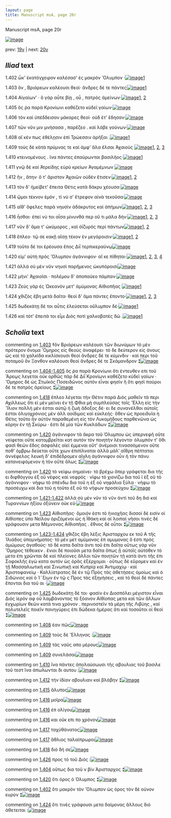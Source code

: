 ```yaml
---
layout: page
title: Manuscript msA, page 20r
---
```


Manuscript msA, page 20r

[![image](http://www.homermultitext.org/iipsrv?OBJ=IIP,1.0&FIF=/project/homer/pyramidal/deepzoom/hmt/vaimg/2017a/VA020RN_0021.tif&WID=100&CVT=JPEG)](http://www.homermultitext.org/ict2/?urn=urn:cite2:hmt:vaimg.2017a:VA020RN_0021)

prev:  [19v](../19v) | next:  [20v](../20v)

## *Iliad* text

1.402 <a id="1.402"/> ὦκ' ἑκατόγχειρον καλέσασ' ἐς μακρὸν Ὄλυμπον ·[![image](http://www.homermultitext.org/iipsrv?OBJ=IIP,1.0&FIF=/project/homer/pyramidal/deepzoom/hmt/vaimg/2017a/VA020RN_0021.tif&RGN=0.188,0.2051,0.363,0.0308&WID=1000&CVT=JPEG)](http://www.homermultitext.org/ict2/?urn=urn:cite2:hmt:vaimg.2017a:VA020RN_0021@0.188,0.2051,0.363,0.0308)[1](#msAint_1.1076)

1.403 <a id="1.403"/> ὃν , Βριάρεων καλέουσι 					θεοὶ· ἄνδρες δέ τε πάντες[![image](http://www.homermultitext.org/iipsrv?OBJ=IIP,1.0&FIF=/project/homer/pyramidal/deepzoom/hmt/vaimg/2017a/VA020RN_0021.tif&RGN=0.187,0.2254,0.363,0.0308&WID=1000&CVT=JPEG)](http://www.homermultitext.org/ict2/?urn=urn:cite2:hmt:vaimg.2017a:VA020RN_0021@0.187,0.2254,0.363,0.0308)[1](#msA_1.1059)

1.404 <a id="1.404"/> Αἰγαίων' · ὃ γὰρ αὖτε 					βίῃ , οὗ , πατρὸς ἀμείνων·[![image](http://www.homermultitext.org/iipsrv?OBJ=IIP,1.0&FIF=/project/homer/pyramidal/deepzoom/hmt/vaimg/2017a/VA020RN_0021.tif&RGN=0.182,0.2449,0.338,0.0308&WID=1000&CVT=JPEG)](http://www.homermultitext.org/ict2/?urn=urn:cite2:hmt:vaimg.2017a:VA020RN_0021@0.182,0.2449,0.338,0.0308)[1](#msA_1.1060), [2](#msAim_1.1072)

1.405 <a id="1.405"/> ὅς ῥα παρὰ Κρονίωνι 					καθέζετο κύδεϊ γαίων·[![image](http://www.homermultitext.org/iipsrv?OBJ=IIP,1.0&FIF=/project/homer/pyramidal/deepzoom/hmt/vaimg/2017a/VA020RN_0021.tif&RGN=0.184,0.2622,0.338,0.0308&WID=1000&CVT=JPEG)](http://www.homermultitext.org/ict2/?urn=urn:cite2:hmt:vaimg.2017a:VA020RN_0021@0.184,0.2622,0.338,0.0308)

1.406 <a id="1.406"/> τὸν καὶ ὑπέδδεισαν μάκαρες θεοὶ· οὐδ έτ' ἔδησαν·[![image](http://www.homermultitext.org/iipsrv?OBJ=IIP,1.0&FIF=/project/homer/pyramidal/deepzoom/hmt/vaimg/2017a/VA020RN_0021.tif&RGN=0.184,0.2825,0.365,0.0308&WID=1000&CVT=JPEG)](http://www.homermultitext.org/ict2/?urn=urn:cite2:hmt:vaimg.2017a:VA020RN_0021@0.184,0.2825,0.365,0.0308)

1.407 <a id="1.407"/> τῶν νῦν μιν μνήσασα , παρἕζεο . καὶ λάβε γούνων·[![image](http://www.homermultitext.org/iipsrv?OBJ=IIP,1.0&FIF=/project/homer/pyramidal/deepzoom/hmt/vaimg/2017a/VA020RN_0021.tif&RGN=0.18,0.3028,0.369,0.0308&WID=1000&CVT=JPEG)](http://www.homermultitext.org/ict2/?urn=urn:cite2:hmt:vaimg.2017a:VA020RN_0021@0.18,0.3028,0.369,0.0308)

1.408 <a id="1.408"/> αἴ κέν πως ἐθέλῃσιν ἐπὶ Τρώεσσιν ἀρῆξαι .[![image](http://www.homermultitext.org/iipsrv?OBJ=IIP,1.0&FIF=/project/homer/pyramidal/deepzoom/hmt/vaimg/2017a/VA020RN_0021.tif&RGN=0.182,0.3208,0.355,0.0346&WID=1000&CVT=JPEG)](http://www.homermultitext.org/ict2/?urn=urn:cite2:hmt:vaimg.2017a:VA020RN_0021@0.182,0.3208,0.355,0.0346)[1](#msAil_1.1079)

1.409 <a id="1.409"/> τοὺς δὲ κὰτὰ πρύμνας τε καὶ ἀμφ' ἅλα ἔλσαι Ἀχαιοὺς 				[![image](http://www.homermultitext.org/iipsrv?OBJ=IIP,1.0&FIF=/project/homer/pyramidal/deepzoom/hmt/vaimg/2017a/VA020RN_0021.tif&RGN=0.182,0.3411,0.389,0.0346&WID=1000&CVT=JPEG)](http://www.homermultitext.org/ict2/?urn=urn:cite2:hmt:vaimg.2017a:VA020RN_0021@0.182,0.3411,0.389,0.0346)[1](#msAil_1.1082), [2](#msAil_1.1081), [3](#msAil_1.1080)

1.410 <a id="1.410"/> κτεινομένους . ἵνα πάντες ἐπαύρωνται βασιλῆος·[![image](http://www.homermultitext.org/iipsrv?OBJ=IIP,1.0&FIF=/project/homer/pyramidal/deepzoom/hmt/vaimg/2017a/VA020RN_0021.tif&RGN=0.184,0.3576,0.389,0.0346&WID=1000&CVT=JPEG)](http://www.homermultitext.org/ict2/?urn=urn:cite2:hmt:vaimg.2017a:VA020RN_0021@0.184,0.3576,0.389,0.0346)[1](#msAil_1.1083)

1.411 <a id="1.411"/> γνῷ δὲ καὶ Ἀτρείδης 					εὐρὺ κρείων Ἀγαμέμνων 				[![image](http://www.homermultitext.org/iipsrv?OBJ=IIP,1.0&FIF=/project/homer/pyramidal/deepzoom/hmt/vaimg/2017a/VA020RN_0021.tif&RGN=0.179,0.3787,0.361,0.0338&WID=1000&CVT=JPEG)](http://www.homermultitext.org/ict2/?urn=urn:cite2:hmt:vaimg.2017a:VA020RN_0021@0.179,0.3787,0.361,0.0338)

1.412 <a id="1.412"/> ἣν , ἄτην· ὅ τ' ἄριστον Ἀχαιῶν οὐδὲν ἔτισεν·[![image](http://www.homermultitext.org/iipsrv?OBJ=IIP,1.0&FIF=/project/homer/pyramidal/deepzoom/hmt/vaimg/2017a/VA020RN_0021.tif&RGN=0.179,0.3967,0.34,0.0308&WID=1000&CVT=JPEG)](http://www.homermultitext.org/ict2/?urn=urn:cite2:hmt:vaimg.2017a:VA020RN_0021@0.179,0.3967,0.34,0.0308)[1](#msAim_1.1073), [2](#msAil_1.1084)

1.413 <a id="1.413"/> τὸν δ' ἠμείβετ' ἔπειτα Θέτις κατὰ δάκρυ χέουσα·[![image](http://www.homermultitext.org/iipsrv?OBJ=IIP,1.0&FIF=/project/homer/pyramidal/deepzoom/hmt/vaimg/2017a/VA020RN_0021.tif&RGN=0.154,0.4162,0.404,0.0308&WID=1000&CVT=JPEG)](http://www.homermultitext.org/ict2/?urn=urn:cite2:hmt:vaimg.2017a:VA020RN_0021@0.154,0.4162,0.404,0.0308)

1.414 <a id="1.414"/> ᾤμοι τέκνον ἐμόν , τί νύ σ' ἔτρεφον αἰνὰ τεκοῦσα·[![image](http://www.homermultitext.org/iipsrv?OBJ=IIP,1.0&FIF=/project/homer/pyramidal/deepzoom/hmt/vaimg/2017a/VA020RN_0021.tif&RGN=0.171,0.435,0.404,0.0308&WID=1000&CVT=JPEG)](http://www.homermultitext.org/ict2/?urn=urn:cite2:hmt:vaimg.2017a:VA020RN_0021@0.171,0.435,0.404,0.0308)

1.415 <a id="1.415"/> αἴθ' ὄφελες παρὰ νηυσὶν ἀδάκρυτος καὶ ἀπήμων[![image](http://www.homermultitext.org/iipsrv?OBJ=IIP,1.0&FIF=/project/homer/pyramidal/deepzoom/hmt/vaimg/2017a/VA020RN_0021.tif&RGN=0.175,0.4538,0.373,0.0308&WID=1000&CVT=JPEG)](http://www.homermultitext.org/ict2/?urn=urn:cite2:hmt:vaimg.2017a:VA020RN_0021@0.175,0.4538,0.373,0.0308)[1](#msAil_1.1086), [2](#msAil_1.1085), [3](#msA_1.1063)

1.416 <a id="1.416"/> ἧσθαι· ἐπεί νύ τοι αἶσα μίνυνθά περ οὔ τι μάλα δήν·[![image](http://www.homermultitext.org/iipsrv?OBJ=IIP,1.0&FIF=/project/homer/pyramidal/deepzoom/hmt/vaimg/2017a/VA020RN_0021.tif&RGN=0.178,0.4711,0.392,0.0308&WID=1000&CVT=JPEG)](http://www.homermultitext.org/ict2/?urn=urn:cite2:hmt:vaimg.2017a:VA020RN_0021@0.178,0.4711,0.392,0.0308)[1](#msAil_1.1089), [2](#msAil_1.1087), [3](#msAil_1.1088)

1.417 <a id="1.417"/> νῦν δ' ἅμα τ' ὠκύμορος , καὶ ὀϊζυρὸς περὶ πάντων[![image](http://www.homermultitext.org/iipsrv?OBJ=IIP,1.0&FIF=/project/homer/pyramidal/deepzoom/hmt/vaimg/2017a/VA020RN_0021.tif&RGN=0.175,0.4899,0.379,0.0308&WID=1000&CVT=JPEG)](http://www.homermultitext.org/ict2/?urn=urn:cite2:hmt:vaimg.2017a:VA020RN_0021@0.175,0.4899,0.379,0.0308)[1](#msAil_1.1090), [2](#msAil_1.1091)

1.418 <a id="1.418"/> ἔπλεο· τῷ σε κακῇ αἴσῃ τέκον ἐν μεγάροισιν·[![image](http://www.homermultitext.org/iipsrv?OBJ=IIP,1.0&FIF=/project/homer/pyramidal/deepzoom/hmt/vaimg/2017a/VA020RN_0021.tif&RGN=0.174,0.5079,0.363,0.0308&WID=1000&CVT=JPEG)](http://www.homermultitext.org/ict2/?urn=urn:cite2:hmt:vaimg.2017a:VA020RN_0021@0.174,0.5079,0.363,0.0308)[1](#msAil_1.1092), [2](#msA_1.1064)

1.419 <a id="1.419"/> τοῦτο δέ τοι ἐρέουσα ἔπος Διῒ τερπικεραύνῳ[![image](http://www.homermultitext.org/iipsrv?OBJ=IIP,1.0&FIF=/project/homer/pyramidal/deepzoom/hmt/vaimg/2017a/VA020RN_0021.tif&RGN=0.174,0.5297,0.363,0.0308&WID=1000&CVT=JPEG)](http://www.homermultitext.org/ict2/?urn=urn:cite2:hmt:vaimg.2017a:VA020RN_0021@0.174,0.5297,0.363,0.0308)

1.420 <a id="1.420"/> εἰμ' αὐτὴ πρὸς Ὄλυμπον ἀγάννιφον· αἴ κε πίθηται·[![image](http://www.homermultitext.org/iipsrv?OBJ=IIP,1.0&FIF=/project/homer/pyramidal/deepzoom/hmt/vaimg/2017a/VA020RN_0021.tif&RGN=0.172,0.5477,0.386,0.0308&WID=1000&CVT=JPEG)](http://www.homermultitext.org/ict2/?urn=urn:cite2:hmt:vaimg.2017a:VA020RN_0021@0.172,0.5477,0.386,0.0308)[1](#msA_1.1067), [2](#msA_1.1065), [3](#msAim_1.1074), [4](#msA_1.1066)

1.421 <a id="1.421"/> ἀλλὰ σὺ μὲν νῦν νηυσὶ παρἥμενος ὠκυπόροισι[![image](http://www.homermultitext.org/iipsrv?OBJ=IIP,1.0&FIF=/project/homer/pyramidal/deepzoom/hmt/vaimg/2017a/VA020RN_0021.tif&RGN=0.173,0.568,0.366,0.0308&WID=1000&CVT=JPEG)](http://www.homermultitext.org/ict2/?urn=urn:cite2:hmt:vaimg.2017a:VA020RN_0021@0.173,0.568,0.366,0.0308)

1.422 <a id="1.422"/> μήνι' Ἀχαιοῖσι · 					πολέμου δ' ἀποπαύεο πάμπαν·[![image](http://www.homermultitext.org/iipsrv?OBJ=IIP,1.0&FIF=/project/homer/pyramidal/deepzoom/hmt/vaimg/2017a/VA020RN_0021.tif&RGN=0.173,0.589,0.386,0.0308&WID=1000&CVT=JPEG)](http://www.homermultitext.org/ict2/?urn=urn:cite2:hmt:vaimg.2017a:VA020RN_0021@0.173,0.589,0.386,0.0308)

1.423 <a id="1.423"/> Ζεὺς γὰρ ἐς Ὠκεανὸν μετ' ἀμύμονας Αἰθιοπῆας 				[![image](http://www.homermultitext.org/iipsrv?OBJ=IIP,1.0&FIF=/project/homer/pyramidal/deepzoom/hmt/vaimg/2017a/VA020RN_0021.tif&RGN=0.167,0.6078,0.386,0.0308&WID=1000&CVT=JPEG)](http://www.homermultitext.org/ict2/?urn=urn:cite2:hmt:vaimg.2017a:VA020RN_0021@0.167,0.6078,0.386,0.0308)[1](#msA_1.1069)

1.424 <a id="1.424"/> χθιζὸς ἔβη μετὰ δαῖτα· θεοὶ δ' ἅμα πάντες ἕποντο·[![image](http://www.homermultitext.org/iipsrv?OBJ=IIP,1.0&FIF=/project/homer/pyramidal/deepzoom/hmt/vaimg/2017a/VA020RN_0021.tif&RGN=0.164,0.6289,0.4,0.027&WID=1000&CVT=JPEG)](http://www.homermultitext.org/ict2/?urn=urn:cite2:hmt:vaimg.2017a:VA020RN_0021@0.164,0.6289,0.4,0.027)[1](#msAim_1.1075), [2](#msAil_1.1093), [3](#msAint_1.1078)

1.425 <a id="1.425"/> δωδεκάτῃ δέ τοι αὖτις ἐλεύσεται οὔλυμπον δέ·[![image](http://www.homermultitext.org/iipsrv?OBJ=IIP,1.0&FIF=/project/homer/pyramidal/deepzoom/hmt/vaimg/2017a/VA020RN_0021.tif&RGN=0.167,0.6454,0.383,0.027&WID=1000&CVT=JPEG)](http://www.homermultitext.org/ict2/?urn=urn:cite2:hmt:vaimg.2017a:VA020RN_0021@0.167,0.6454,0.383,0.027)[1](#msA_1.1071)

1.426 <a id="1.426"/> καὶ τότ' ἔπειτά τοι εἶμι Διὸς ποτὶ χαλκοβατὲς δῶ .[![image](http://www.homermultitext.org/iipsrv?OBJ=IIP,1.0&FIF=/project/homer/pyramidal/deepzoom/hmt/vaimg/2017a/VA020RN_0021.tif&RGN=0.171,0.6612,0.398,0.0308&WID=1000&CVT=JPEG)](http://www.homermultitext.org/ict2/?urn=urn:cite2:hmt:vaimg.2017a:VA020RN_0021@0.171,0.6612,0.398,0.0308)[1](#msAil_1.1094)

## *Scholia* text

commenting on [1.403](#1.403)  <a id="msA_1.1059"/> ‡ὃν Βριάρεων καλέουσι τῶν διωνύμων τὸ μὲν πρότερον ὄνομα Ὅμηρος εἰς θεοὺς ἀναφέρει· τὸ δε δεύτερον εἰς ἀνους ὡς καὶ τὸ χαλκίδα κικλίσκουσι θεοὶ ἄνδρες δέ τε κύμινδιν · καὶ περι τοῦ ποταμοῦ ὃν Ξανθον καλέουσι θεοὶ ἄνδρες δέ τε Σκάμανδρον ⁑[![image](http://www.homermultitext.org/iipsrv?OBJ=IIP,1.0&FIF=/project/homer/pyramidal/deepzoom/hmt/vaimg/2017a/VA020RN_0021.tif&RGN=0.17907148,0.10235131,0.60390567,0.02600277&WID=1000&CVT=JPEG)](http://www.homermultitext.org/ict2/?urn=urn:cite2:hmt:vaimg.2017a:VA020RN_0021@0.17907148,0.10235131,0.60390567,0.02600277)

commenting on [1.404-1.405](#1.404-1.405)  <a id="msA_1.1061"/> ὅς ῥα παρὰ Κρονίωνι ὅτι ἐντευθεν επι τοῦ Ἄρεῳς λεγεται οὐκ ορθῶς πὰρ δὲ Διῒ Κρονίωνι καθέζετο κύδεϊ γαίων · Ὅμηρος δὲ ὡς Στωϊκὸς Ποσειδῶνος αὐτὸν εἶναι φησίν ἢ ὅτι φησὶ παύροι δέ τε πατρὸς ἀρείους ⁑[![image](http://www.homermultitext.org/iipsrv?OBJ=IIP,1.0&FIF=/project/homer/pyramidal/deepzoom/hmt/vaimg/2017a/VA020RN_0021.tif&RGN=0.19123066,0.13775934,0.59469418,0.02406639&WID=1000&CVT=JPEG)](http://www.homermultitext.org/ict2/?urn=urn:cite2:hmt:vaimg.2017a:VA020RN_0021@0.19123066,0.13775934,0.59469418,0.02406639)

commenting on [1.418](#1.418)  <a id="msA_1.1064"/> ἔπλεο λέγεται τὴν Θέτιν παρὰ Διὸς μαθεῖν τὰ περι Αχιλλεως ὅτι εἰ μὲν μείνει ἐν τῇ Φθια μὴ συμπλεύσας τοῖς Ἕλλη εἰς τὴν Ἴλιον πολλὴ μὲν έσται αὐτῷ ἡ ζωὴ ἄδοξος δὲ· ει δε συνανέλθοι αὐτοῖς έσται ὁλιγοχρόνιος μὲν ἀλλ αοίδιμος καὶ εὐκλεής· ὅθεν ὡς προειδυῖα ἡ Θέτις τοῦτο ἦν αὐτὸν παραθεμένη εἰς τὸν Λυκομήδους παρθενῶνα ὡς κόρην ἐν τῇ Σκύρω · ἔστι δὲ μία τῶν Κυκλάδων ⁑[![image](http://www.homermultitext.org/iipsrv?OBJ=IIP,1.0&FIF=/project/homer/pyramidal/deepzoom/hmt/vaimg/2017a/VA020RN_0021.tif&RGN=0.58069270,0.19612725,0.20523213,0.09377593&WID=1000&CVT=JPEG)](http://www.homermultitext.org/ict2/?urn=urn:cite2:hmt:vaimg.2017a:VA020RN_0021@0.58069270,0.19612725,0.20523213,0.09377593)

commenting on [1.420](#1.420)  <a id="msA_1.1066"/> ἀγάννιφον τὰ ἄκρα τοῦ Ὀλυμπου ὡς ὑπερνεφῆ οὔτε νείφεται οὔτε κατομβρεῖται κατ αυτὸν τὸν ποιητὴν λέγοντα· ὀλυμπόν τ' ὅθι φασὶ θεῶν ἔδος ἀσφαλὲς αἰεὶ έμμεναι οὔτ' ἀνέμοισι τινασσόμενον οὔτε ποθ' όμβρω δεύεται οὔτε χιων ἐπιπίλναται ἀλλὰ μάλ' αἴθρη πέπταται ἀννέφελος λευκὴ δ' ἐπιδέδρομεν αἴγλη ἀγάννιφον οὖν ἡ τὸν πάνυ κατανειφόμενον ἠ τὸν οὔτε ὅλως ⁑[![image](http://www.homermultitext.org/iipsrv?OBJ=IIP,1.0&FIF=/project/homer/pyramidal/deepzoom/hmt/vaimg/2017a/VA020RN_0021.tif&RGN=0.57958732,0.29903181,0.22328666,0.08354080&WID=1000&CVT=JPEG)](http://www.homermultitext.org/ict2/?urn=urn:cite2:hmt:vaimg.2017a:VA020RN_0021@0.57958732,0.29903181,0.22328666,0.08354080)

commenting on [1.420](#1.420)  <a id="msA_1.1067"/> τὸ νείφω σημαίνει· τὸ βρέχω ὅπερ γράφεται δια τῆς ει διφθόγγου ἐξ οῦ νέφος καὶ νεφρός · νίφω τὸ χιονίζω δια τοῦ ϊ ἐξ οῦ τὸ ἀγάννιφον · νήφω τὸ σπένδω δια τοῦ η ἐξ οῦ νηφάλια ξύλα · νήφω τὸ προσέυχω καὶ δια τοῦ η τοῦτο ἐξ οῦ τὸ νήφων προσεύχου ⁑[![image](http://www.homermultitext.org/iipsrv?OBJ=IIP,1.0&FIF=/project/homer/pyramidal/deepzoom/hmt/vaimg/2017a/VA020RN_0021.tif&RGN=0.56705969,0.37897649,0.22807664,0.06085754&WID=1000&CVT=JPEG)](http://www.homermultitext.org/ict2/?urn=urn:cite2:hmt:vaimg.2017a:VA020RN_0021@0.56705969,0.37897649,0.22807664,0.06085754)

commenting on [1.421-1.422](#1.421-1.422)  <a id="msA_1.1068"/> ἀλλὰ σὺ μὲν νῦν τὸ νῦν ἀντὶ τοῦ δη διὸ καὶ Τυραννίων ἠξίου ὀξύνειν οὐκ εῦ·[![image](http://www.homermultitext.org/iipsrv?OBJ=IIP,1.0&FIF=/project/homer/pyramidal/deepzoom/hmt/vaimg/2017a/VA020RN_0021.tif&RGN=0.57111275,0.43568465,0.21370671,0.02517289&WID=1000&CVT=JPEG)](http://www.homermultitext.org/ict2/?urn=urn:cite2:hmt:vaimg.2017a:VA020RN_0021@0.57111275,0.43568465,0.21370671,0.02517289)

commenting on [1.423](#1.423)  <a id="msA_1.1069"/> Αἰθιοπῆας· ὅμοιόν ἐστι τὸ ἡνιοχῆας δισσοὶ δέ εισὶν οἱ Αἰθίοπες ὑπο Νείλου ὁριζόμενοι ὡς ἡ Ϊθάκη καὶ αἱ λοιπαὶ νῆσοι τινὲς δὲ γράφουσιν μετα Μέμνονας Αἰθιοπῆας . ἔθνος δὲ οὗτοι ⁑[![image](http://www.homermultitext.org/iipsrv?OBJ=IIP,1.0&FIF=/project/homer/pyramidal/deepzoom/hmt/vaimg/2017a/VA020RN_0021.tif&RGN=0.57221813,0.44951591,0.20854827,0.05670816&WID=1000&CVT=JPEG)](http://www.homermultitext.org/ict2/?urn=urn:cite2:hmt:vaimg.2017a:VA020RN_0021@0.57221813,0.44951591,0.20854827,0.05670816)

commenting on [1.423-1.424](#1.423-1.424)  <a id="msA_1.1070"/> χθιζὸς ἔβη λέξις Ἀρισταρχου εκ τοῦ Α τῆς Ἰλιάδος ὑπομνήματος· τὸ μὲν μετ αμύμονας ἐπ αμυμονας ὅ ἐστι πρὸς ἀμώμους ἀγαθούς· τὸ δὲ κατα δαῖτα ἀντι τοῦ ἐπι δαῖτα οὕτως γὰρ νῦν Ὅμηρος τέθεικεν . ἔνιοι δὲ ποιοῦσι μετα δαῖτα ὅπως ᾖ αὐτοῖς αὐτόθεν τὸ μετα ἐπι χρῶνται δὲ καὶ πλείονες ἄλλοι τῶν ποιητῶν τῇ κατὰ ἀντι τῆς ἐπι Σοφοκλῆς ἐγὼ κατα αυτὸν ὡς ὁρᾶς ἐξέρχομαι · οὕτως δὲ εὕρομεν καὶ ἐν τῇ Μασσαλιωτικῆ καὶ Σινωπικῇ καὶ Κυπρίᾳ καὶ Ἀντιμαχίῳ · καὶ Ἀριστοφανείῳ · Καλλίστρατος δὲ ἐν τῷ Πρὸς τὰς ἀθετήσεις ὁμοίως καὶ ὁ Σιδώνιος καὶ ὁ Ἰ¨ξίων ἐν τῷ ς Προς τὰς ἐξηγήσεις , καὶ τὸ θεοὶ δὲ πάντες ἔπονται δια τοῦ αι ·[![image](http://www.homermultitext.org/iipsrv?OBJ=IIP,1.0&FIF=/project/homer/pyramidal/deepzoom/hmt/vaimg/2017a/VA020RN_0021.tif&RGN=0.57000737,0.49515906,0.21518055,0.17510373&WID=1000&CVT=JPEG)](http://www.homermultitext.org/ict2/?urn=urn:cite2:hmt:vaimg.2017a:VA020RN_0021@0.57000737,0.49515906,0.21518055,0.17510373)

commenting on [1.425](#1.425)  <a id="msA_1.1071"/> δωδεκάτῃ δέ τοι· φασὶν ἐν Διοσπόλει μέγιστον εἶναι Διὸς ἱερόν αφ οῦ λαμβάνοντας τὸ ξόανον Αἰθίοπας μετα καὶ τῶν ἄλλων ἐγχωρίων θεῶν κατά τινα χρόνον . περινοστεῖν τὰ μέρη τῆς Λιβύης , καὶ πολυτελεῖς ποιεῖν πανηγύρεις ἐπι δώδεκα ἡμέρας ὅτι καὶ τοσοῦτοι οἱ θεοί ⁑[![image](http://www.homermultitext.org/iipsrv?OBJ=IIP,1.0&FIF=/project/homer/pyramidal/deepzoom/hmt/vaimg/2017a/VA020RN_0021.tif&RGN=0.17354458,0.65919779,0.59911570,0.06002766&WID=1000&CVT=JPEG)](http://www.homermultitext.org/ict2/?urn=urn:cite2:hmt:vaimg.2017a:VA020RN_0021@0.17354458,0.65919779,0.59911570,0.06002766)

commenting on [1.408](#1.408)  <a id="msAil_1.1079.comment"/> ἑαν πῶς[![image](http://www.homermultitext.org/iipsrv?OBJ=IIP,1.0&FIF=/project/homer/pyramidal/deepzoom/hmt/vaimg/2017a/VA020RN_0021.tif&RGN=0.22181282,0.31894882,0.02726603,0.01244813&WID=1000&CVT=JPEG)](http://www.homermultitext.org/ict2/?urn=urn:cite2:hmt:vaimg.2017a:VA020RN_0021@0.22181282,0.31894882,0.02726603,0.01244813)

commenting on [1.409](#1.409)  <a id="msAil_1.1080.comment"/> τοὺς δὲ Ἕλληνας :[![image](http://www.homermultitext.org/iipsrv?OBJ=IIP,1.0&FIF=/project/homer/pyramidal/deepzoom/hmt/vaimg/2017a/VA020RN_0021.tif&RGN=0.19196758,0.33914246,0.06005895,0.01023513&WID=1000&CVT=JPEG)](http://www.homermultitext.org/ict2/?urn=urn:cite2:hmt:vaimg.2017a:VA020RN_0021@0.19196758,0.33914246,0.06005895,0.01023513)

commenting on [1.409](#1.409)  <a id="msAil_1.1081.comment"/> τὰς ναῦς απο μέρους[![image](http://www.homermultitext.org/iipsrv?OBJ=IIP,1.0&FIF=/project/homer/pyramidal/deepzoom/hmt/vaimg/2017a/VA020RN_0021.tif&RGN=0.30397937,0.34024896,0.07258659,0.01078838&WID=1000&CVT=JPEG)](http://www.homermultitext.org/ict2/?urn=urn:cite2:hmt:vaimg.2017a:VA020RN_0021@0.30397937,0.34024896,0.07258659,0.01078838)

commenting on [1.409](#1.409)  <a id="msAil_1.1082.comment"/> συνελάσαι[![image](http://www.homermultitext.org/iipsrv?OBJ=IIP,1.0&FIF=/project/homer/pyramidal/deepzoom/hmt/vaimg/2017a/VA020RN_0021.tif&RGN=0.48931466,0.34495159,0.04532056,0.00912863&WID=1000&CVT=JPEG)](http://www.homermultitext.org/ict2/?urn=urn:cite2:hmt:vaimg.2017a:VA020RN_0021@0.48931466,0.34495159,0.04532056,0.00912863)

commenting on [1.410](#1.410)  <a id="msAil_1.1083.comment"/> ἵνα πάντες ἀπολαύσωυσι τῆς αβουλιας τοῦ βασιλε τοῦ τεστ ἵνα ἀπωλωνται δι αυτου :[![image](http://www.homermultitext.org/iipsrv?OBJ=IIP,1.0&FIF=/project/homer/pyramidal/deepzoom/hmt/vaimg/2017a/VA020RN_0021.tif&RGN=0.32056006,0.36320885,0.26344878,0.01134163&WID=1000&CVT=JPEG)](http://www.homermultitext.org/ict2/?urn=urn:cite2:hmt:vaimg.2017a:VA020RN_0021@0.32056006,0.36320885,0.26344878,0.01134163)

commenting on [1.412](#1.412)  <a id="msAil_1.1084.comment"/> τὴν ἰδίαν αβουλιαν καὶ βλάβην ⁑[![image](http://www.homermultitext.org/iipsrv?OBJ=IIP,1.0&FIF=/project/homer/pyramidal/deepzoom/hmt/vaimg/2017a/VA020RN_0021.tif&RGN=0.20707443,0.39612725,0.10095800,0.00885201&WID=1000&CVT=JPEG)](http://www.homermultitext.org/ict2/?urn=urn:cite2:hmt:vaimg.2017a:VA020RN_0021@0.20707443,0.39612725,0.10095800,0.00885201)

commenting on [1.415](#1.415)  <a id="msAil_1.1085.comment"/> ἄλυπος[![image](http://www.homermultitext.org/iipsrv?OBJ=IIP,1.0&FIF=/project/homer/pyramidal/deepzoom/hmt/vaimg/2017a/VA020RN_0021.tif&RGN=0.40567428,0.45836791,0.02726603,0.00857538&WID=1000&CVT=JPEG)](http://www.homermultitext.org/ict2/?urn=urn:cite2:hmt:vaimg.2017a:VA020RN_0021@0.40567428,0.45836791,0.02726603,0.00857538)

commenting on [1.416](#1.416)  <a id="msAil_1.1087.comment"/> μοῖρα[![image](http://www.homermultitext.org/iipsrv?OBJ=IIP,1.0&FIF=/project/homer/pyramidal/deepzoom/hmt/vaimg/2017a/VA020RN_0021.tif&RGN=0.33861459,0.47717842,0.02063375,0.00802213&WID=1000&CVT=JPEG)](http://www.homermultitext.org/ict2/?urn=urn:cite2:hmt:vaimg.2017a:VA020RN_0021@0.33861459,0.47717842,0.02063375,0.00802213)

commenting on [1.416](#1.416)  <a id="msAil_1.1088.comment"/> ἐπ ολίγου[![image](http://www.homermultitext.org/iipsrv?OBJ=IIP,1.0&FIF=/project/homer/pyramidal/deepzoom/hmt/vaimg/2017a/VA020RN_0021.tif&RGN=0.39204127,0.47690180,0.02910833,0.00691563&WID=1000&CVT=JPEG)](http://www.homermultitext.org/ict2/?urn=urn:cite2:hmt:vaimg.2017a:VA020RN_0021@0.39204127,0.47690180,0.02910833,0.00691563)

commenting on [1.416](#1.416)  <a id="msAil_1.1089.comment"/> και οῦκ επι πο χρόνον[![image](http://www.homermultitext.org/iipsrv?OBJ=IIP,1.0&FIF=/project/homer/pyramidal/deepzoom/hmt/vaimg/2017a/VA020RN_0021.tif&RGN=0.45910096,0.47607192,0.07037583,0.00912863&WID=1000&CVT=JPEG)](http://www.homermultitext.org/ict2/?urn=urn:cite2:hmt:vaimg.2017a:VA020RN_0021@0.45910096,0.47607192,0.07037583,0.00912863)

commenting on [1.417](#1.417)  <a id="msAil_1.1090.comment"/> ταχύθάνατος[![image](http://www.homermultitext.org/iipsrv?OBJ=IIP,1.0&FIF=/project/homer/pyramidal/deepzoom/hmt/vaimg/2017a/VA020RN_0021.tif&RGN=0.31098010,0.49488243,0.04384672,0.00829876&WID=1000&CVT=JPEG)](http://www.homermultitext.org/ict2/?urn=urn:cite2:hmt:vaimg.2017a:VA020RN_0021@0.31098010,0.49488243,0.04384672,0.00829876)

commenting on [1.417](#1.417)  <a id="msAil_1.1091.comment"/> ἄθλιος ταλαίπρωροι[![image](http://www.homermultitext.org/iipsrv?OBJ=IIP,1.0&FIF=/project/homer/pyramidal/deepzoom/hmt/vaimg/2017a/VA020RN_0021.tif&RGN=0.39462049,0.49571231,0.07184967,0.00885201&WID=1000&CVT=JPEG)](http://www.homermultitext.org/ict2/?urn=urn:cite2:hmt:vaimg.2017a:VA020RN_0021@0.39462049,0.49571231,0.07184967,0.00885201)

commenting on [1.418](#1.418)  <a id="msAil_1.1092.comment"/> διὸ δή σε[![image](http://www.homermultitext.org/iipsrv?OBJ=IIP,1.0&FIF=/project/homer/pyramidal/deepzoom/hmt/vaimg/2017a/VA020RN_0021.tif&RGN=0.25681651,0.51258645,0.03095063,0.00746888&WID=1000&CVT=JPEG)](http://www.homermultitext.org/ict2/?urn=urn:cite2:hmt:vaimg.2017a:VA020RN_0021@0.25681651,0.51258645,0.03095063,0.00746888)

commenting on [1.426](#1.426)  <a id="msAil_1.1094.comment"/> προς τὸ τοῦ Διός :[![image](http://www.homermultitext.org/iipsrv?OBJ=IIP,1.0&FIF=/project/homer/pyramidal/deepzoom/hmt/vaimg/2017a/VA020RN_0021.tif&RGN=0.33750921,0.66500692,0.06558585,0.00802213&WID=1000&CVT=JPEG)](http://www.homermultitext.org/ict2/?urn=urn:cite2:hmt:vaimg.2017a:VA020RN_0021@0.33750921,0.66500692,0.06558585,0.00802213)

commenting on [1.404](#1.404)  <a id="msAim_1.1072.comment"/> οὕτως δια τοῦ ν βίν Ἀρισταρχος ⁑[![image](http://www.homermultitext.org/iipsrv?OBJ=IIP,1.0&FIF=/project/homer/pyramidal/deepzoom/hmt/vaimg/2017a/VA020RN_0021.tif&RGN=0.52247605,0.25421853,0.05747973,0.02517289&WID=1000&CVT=JPEG)](http://www.homermultitext.org/ict2/?urn=urn:cite2:hmt:vaimg.2017a:VA020RN_0021@0.52247605,0.25421853,0.05747973,0.02517289)

commenting on [1.420](#1.420)  <a id="msAim_1.1074.comment"/> ὅτι όρος ὁ Όλυμπος ⁑[![image](http://www.homermultitext.org/iipsrv?OBJ=IIP,1.0&FIF=/project/homer/pyramidal/deepzoom/hmt/vaimg/2017a/VA020RN_0021.tif&RGN=0.54716286,0.55573997,0.03058217,0.02434302&WID=1000&CVT=JPEG)](http://www.homermultitext.org/ict2/?urn=urn:cite2:hmt:vaimg.2017a:VA020RN_0021@0.54716286,0.55573997,0.03058217,0.02434302)

commenting on [1.402](#1.402)  <a id="msAint_1.1076.comment"/> ὅτι μακρὸν τὸν Ὄλυμπον ὡς όρος τὸν δὲ οὐνον ευρύν ⁑[![image](http://www.homermultitext.org/iipsrv?OBJ=IIP,1.0&FIF=/project/homer/pyramidal/deepzoom/hmt/vaimg/2017a/VA020RN_0021.tif&RGN=0.10280029,0.19446750,0.06226971,0.04674965&WID=1000&CVT=JPEG)](http://www.homermultitext.org/ict2/?urn=urn:cite2:hmt:vaimg.2017a:VA020RN_0021@0.10280029,0.19446750,0.06226971,0.04674965)

commenting on [1.424](#1.424)  <a id="msAint_1.1078.comment"/> ὅτι τινὲς γράφουσι μετα δαίμονας ἄλλους διὸ ἀθετειται :[![image](http://www.homermultitext.org/iipsrv?OBJ=IIP,1.0&FIF=/project/homer/pyramidal/deepzoom/hmt/vaimg/2017a/VA020RN_0021.tif&RGN=0.11938099,0.63872752,0.04716286,0.03872752&WID=1000&CVT=JPEG)](http://www.homermultitext.org/ict2/?urn=urn:cite2:hmt:vaimg.2017a:VA020RN_0021@0.11938099,0.63872752,0.04716286,0.03872752)